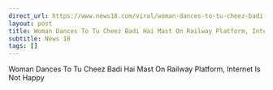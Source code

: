 ```yaml
---
direct_url: https://www.news18.com/viral/woman-dances-to-tu-cheez-badi-hai-mast-on-railway-platform-internet-is-not-happy-8667176.html
layout: post
title: Woman Dances To Tu Cheez Badi Hai Mast On Railway Platform, Internet Is Not Happy
subtitle: News 18
tags: []
---
```


Woman Dances To Tu Cheez Badi Hai Mast On Railway Platform, Internet Is Not Happy
